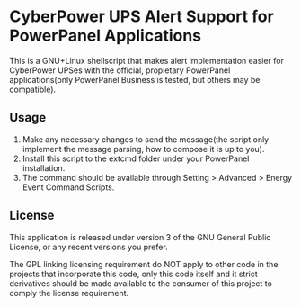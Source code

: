 # CyberPower UPS Alert Support for PowerPanel Applications

This is a GNU+Linux shellscript that makes alert implementation easier for CyberPower UPSes with the official, propietary PowerPanel applications(only PowerPanel Business is tested, but others may be compatible).

## Usage

1. Make any necessary changes to send the message(the script only implement the message parsing, how to compose it is up to you).
1. Install this script to the extcmd folder under your PowerPanel installation.
1. The command should be available through Setting > Advanced > Energy Event Command Scripts.

## License

This application is released under version 3 of the GNU General Public License, or any recent versions you prefer.

The GPL linking licensing requirement do NOT apply to other code in the projects that incorporate this code, only this code itself and it strict derivatives should be made available to the consumer of this project to comply the license requirement.
